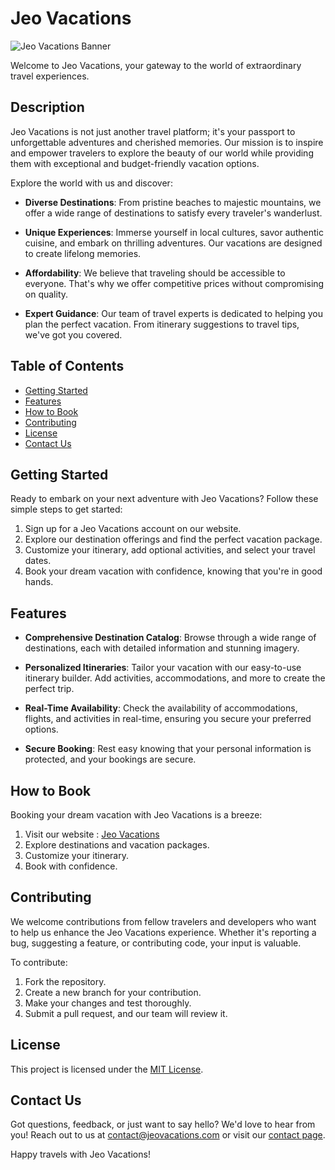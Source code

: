 ﻿# Jeo Vacations

![Jeo Vacations Banner](https://cdn.discordapp.com/attachments/1117749632957698070/1154172125226221608/Untitled_design.png)

Welcome to Jeo Vacations, your gateway to the world of extraordinary travel experiences.

## Description

Jeo Vacations is not just another travel platform; it's your passport to unforgettable adventures and cherished memories. Our mission is to inspire and empower travelers to explore the beauty of our world while providing them with exceptional and budget-friendly vacation options.

Explore the world with us and discover:

- **Diverse Destinations**: From pristine beaches to majestic mountains, we offer a wide range of destinations to satisfy every traveler's wanderlust.

- **Unique Experiences**: Immerse yourself in local cultures, savor authentic cuisine, and embark on thrilling adventures. Our vacations are designed to create lifelong memories.

- **Affordability**: We believe that traveling should be accessible to everyone. That's why we offer competitive prices without compromising on quality.

- **Expert Guidance**: Our team of travel experts is dedicated to helping you plan the perfect vacation. From itinerary suggestions to travel tips, we've got you covered.

## Table of Contents

- [Getting Started](#getting-started)
- [Features](#features)
- [How to Book](#how-to-book)
- [Contributing](#contributing)
- [License](#license)
- [Contact Us](#contact-us)

## Getting Started

Ready to embark on your next adventure with Jeo Vacations? Follow these simple steps to get started:

1. Sign up for a Jeo Vacations account on our website.
2. Explore our destination offerings and find the perfect vacation package.
3. Customize your itinerary, add optional activities, and select your travel dates.
4. Book your dream vacation with confidence, knowing that you're in good hands.

## Features

- **Comprehensive Destination Catalog**: Browse through a wide range of destinations, each with detailed information and stunning imagery.

- **Personalized Itineraries**: Tailor your vacation with our easy-to-use itinerary builder. Add activities, accommodations, and more to create the perfect trip.

- **Real-Time Availability**: Check the availability of accommodations, flights, and activities in real-time, ensuring you secure your preferred options.

- **Secure Booking**: Rest easy knowing that your personal information is protected, and your bookings are secure.

## How to Book

Booking your dream vacation with Jeo Vacations is a breeze:

1. Visit our website : <a href="https://youssefelkomy.github.io/Jeo-Vacations/">Jeo Vacations</a>
2. Explore destinations and vacation packages.
3. Customize your itinerary.
4. Book with confidence.

## Contributing

We welcome contributions from fellow travelers and developers who want to help us enhance the Jeo Vacations experience. Whether it's reporting a bug, suggesting a feature, or contributing code, your input is valuable.

To contribute:

1. Fork the repository.
2. Create a new branch for your contribution.
3. Make your changes and test thoroughly.
4. Submit a pull request, and our team will review it.

## License

This project is licensed under the [MIT License](LICENSE).

## Contact Us

Got questions, feedback, or just want to say hello? We'd love to hear from you! Reach out to us at [contact@jeovacations.com](yha232008@gmail.com) or visit our [contact page](https://www.jeovacations.com/contact).

Happy travels with Jeo Vacations!
